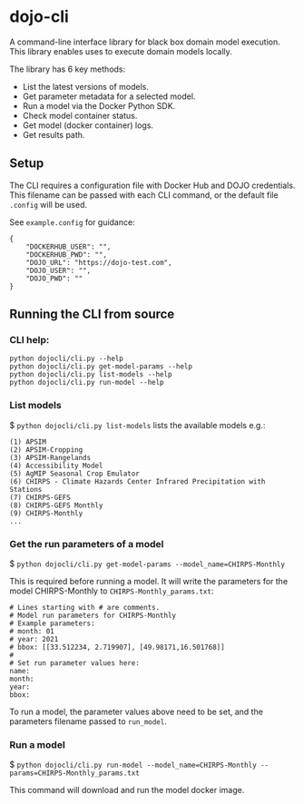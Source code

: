 # dojo-cli

A command-line interface library for black box domain model execution. This library enables uses to execute domain models locally.

The library has 6 key methods:

- List the latest versions of models.
- Get parameter metadata for a selected model.
- Run a model via the Docker Python SDK.
- Check model container status.
- Get model (docker container) logs.
- Get results path.


## Setup

The CLI requires a configuration file with Docker Hub and DOJO credentials. This filename can be passed with each CLI command, or the default file `.config` will be used.

See `example.config` for guidance:
```
{
    "DOCKERHUB_USER": "",
    "DOCKERHUB_PWD": "",
    "DOJO_URL": "https://dojo-test.com",
    "DOJO_USER": "",
    "DOJO_PWD": ""
}
```

## Running the CLI from source


### CLI help:
```
python dojocli/cli.py --help
python dojocli/cli.py get-model-params --help
python dojocli/cli.py list-models --help
python dojocli/cli.py run-model --help
```

### List models

$ `python dojocli/cli.py list-models` lists the available models e.g.: 
```
(1) APSIM
(2) APSIM-Cropping
(3) APSIM-Rangelands
(4) Accessibility Model
(5) AgMIP Seasonal Crop Emulator
(6) CHIRPS - Climate Hazards Center Infrared Precipitation with Stations
(7) CHIRPS-GEFS
(8) CHIRPS-GEFS Monthly
(9) CHIRPS-Monthly
...
```

### Get the run parameters of a model

$ `python dojocli/cli.py get-model-params --model_name=CHIRPS-Monthly`

This is required before running a model. It will write the parameters for the model CHIRPS-Monthly to `CHIRPS-Monthly_params.txt`:

```
# Lines starting with # are comments.
# Model run parameters for CHIRPS-Monthly
# Example parameters:
# month: 01
# year: 2021
# bbox: [[33.512234, 2.719907], [49.98171,16.501768]]
#
# Set run parameter values here:
name: 
month: 
year: 
bbox: 
```

To run a model, the parameter values above need to be set, and the parameters filename passed to `run_model`.

### Run a model

$ `python dojocli/cli.py run-model --model_name=CHIRPS-Monthly --params=CHIRPS-Monthly_params.txt`

This command will download and run the model docker image.
